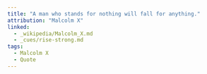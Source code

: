 ```yaml
---
title: "A man who stands for nothing will fall for anything."
attribution: "Malcolm X"
linked:
  - _wikipedia/Malcolm_X.md
  - _cues/rise-strong.md
tags:
  - Malcolm X
  - Quote
---
```

